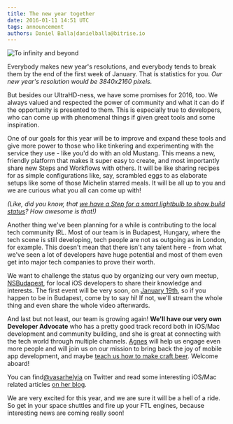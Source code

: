 ```yaml
---
title: The new year together
date: 2016-01-11 14:51 UTC
tags: announcement
authors: Daniel Balla|danielballa@bitrise.io
---
```


![To infinity and beyond](building.gif)

Everybody makes new year's resolutions, and everybody tends to break them by the end of the first week of January. That is statistics for you. *Our new year's resolution would be 3840x2160 pixels.*

But besides our UltraHD-ness, we have some promises for 2016, too. We always valued and respected the power of community and what it can do if the opportunity is presented to them. This is especially true to developers, who can come up with phenomenal things if given great tools and some inspiration.

One of our goals for this year will be to improve and expand these tools and give more power to those who like tinkering and experimenting with the service they use - like you'd do with an old Mustang. This means a new, friendly platform that makes it super easy to create, and most importantly share new Steps and Workflows with others. It will be like sharing recipes for as simple configurations like, say, scrambled eggs to as elaborate setups like some of those Michelin starred meals. It will be all up to you and we are curious what you all can come up with!

*(Like, did you know, that [we have a Step for a smart lightbulb to show build status](https://github.com/pisarm/steps-lifx)? How awesome is that!)*

Another thing we've been planning for a while is contributing to the local tech community IRL. Most of our team is in Budapest, Hungary, where the tech scene is still developing, tech people are not as outgoing as in London, for example. This doesn't mean that there isn't any talent here - from what we've seen a lot of developers have huge potential and most of them even get into major tech companies to prove their worth.

We want to challenge the status quo by organizing our very own meetup, [NSBudapest](http://www.meetup.com/NSBudapest/), for local iOS developers to share their knowledge and interests. The first event will be very soon, on [January 19th](http://www.meetup.com/NSBudapest/events/227291358/), so if you happen to be in Budapest, come by to say hi! If not, we'll stream the whole thing and even share the whole video afterwards.

And last but not least, our team is growing again! **We'll have our very own Developer Advocate** who has a pretty good track record both in iOS/Mac development and community building, and she is great at connecting with the tech world through multiple channels. [Agnes](https://twitter.com/vasarhelyia) will help us engage even more people and will join us on our mission to bring back the joy of mobile app development, and maybe [teach us how to make craft beer](http://brewfactory.org). Welcome aboard!

You can find[@vasarhelyia](https://twitter.com/vasarhelyia) on Twitter and read some interesting iOS/Mac related articles [on her blog](https://blog.alltheflow.com).

We are very excited for this year, and we are sure it will be a hell of a ride. So get in your space shuttles and fire up your FTL engines, because interesting news are coming really soon!

